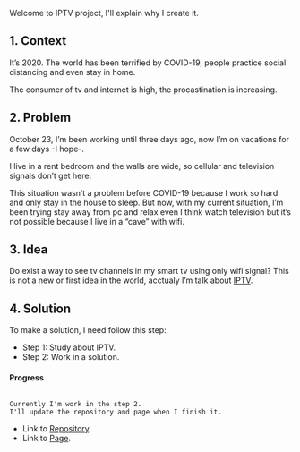 Welcome to IPTV project, I'll explain why I create it.


## 1. Context
It’s 2020. The world has been terrified by COVID-19, people practice social distancing and even stay in home.

The consumer of tv and internet is high, the procastination is increasing.


## 2. Problem
October 23, I’m been working until three days ago, now I’m on vacations for a few days -I hope-.

I live in a rent bedroom and the walls are wide, so cellular and television signals don’t get here.

This situation wasn’t a problem before COVID-19 because I work so hard and only stay in the house to sleep. But now, with my current situation, I’m been trying stay away from pc and relax even I think watch television but it’s not possible because I live in a “cave” with wifi.


## 3. Idea
Do exist a way to see tv channels in my smart tv using only wifi signal?
This is not a new or first idea in the world, acctualy I’m talk about [IPTV](https://en.wikipedia.org/wiki/Internet_Protocol_television).


## 4. Solution
To make a solution, I need follow this step:
* Step 1: Study about IPTV.
* Step 2: Work in a solution.


#### Progress
```

Currently I'm work in the step 2.
I'll update the repository and page when I finish it.

```
- Link to [Repository](https://github.com/diparrag/IPTV).
- Link to [Page](https://diparrag.github.io/IPTV/).
